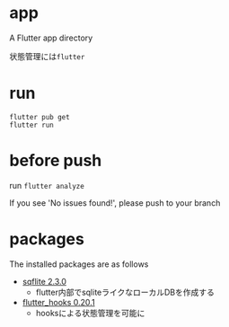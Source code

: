 # app
A Flutter app directory

状態管理には`flutter`

# run
```
flutter pub get
flutter run
```

# before push
run `flutter analyze`

If you see 'No issues found!', please push to your branch

# packages
The installed packages are as follows
- [sqflite 2.3.0 ](https://pub.dev/packages/sqflite)
    - flutter内部でsqliteライクなローカルDBを作成する
- [flutter_hooks 0.20.1 ](https://pub.dev/packages/flutter_hooks)
    - hooksによる状態管理を可能に
